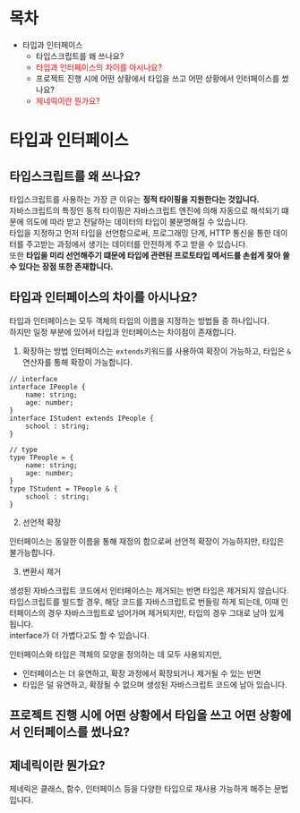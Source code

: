 # 목차

- 타입과 인터페이스
  - 타입스크립트를 왜 쓰나요?
  - <span style="color: red">타입과 인터페이스의 차이를 아시나요?</span>
  - 프로젝트 진행 시에 어떤 상황에서 타입을 쓰고 어떤 상황에서 인터페이스를 썼나요?
  - <span style="color: red">제네릭이란 뭔가요?</span>

# 타입과 인터페이스

## 타입스크립트를 왜 쓰나요?
타입스크립트를 사용하는 가장 큰 이유는 **정적 타이핑을 지원한다는 것입니다.**   
자바스크립트의 특징인 동적 타이핑은 자바스크립트 엔진에 의해 자동으로 해석되기 떄문에 의도에 따라 받고 전달하는 데이터의 타입이 불분명해질 수 있습니다.  
타입을 지정하고 먼저 타입을 선언함으로써, 프로그래밍 단계, HTTP 통신을 통한 데이터를 주고받는 과정에서 생기는 데이터를 안전하게 주고 받을 수 있습니다.  
또한 **타입을 미리 선언해주기 떄문에 타입에 관련된 프로토타입 메서드를 손쉽게 찾아 쓸 수 있다는 장점 또한 존재합니다.**   

## 타입과 인터페이스의 차이를 아시나요?
타입과 인터페이스는 모두 객체의 타입의 이름을 지정하는 방법들 중 하나입니다.  
하지만 일정 부분에 있어서 타입과 인터페이스는 차이점이 존재합니다.  
1. 확장하는 방법
인터페이스는 `extends`키워드를 사용하여 확장이 가능하고, 타입은 `&`연산자를 통해 확장이 가능합니다.  
```TS
// interface
interface IPeople {
    name: string;
    age: number;
}
interface IStudent extends IPeople {
    school : string;
}

// type
type TPeople = {
    name: string;
    age: number;
}
type TStudent = TPeople & {
    school : string;
}
```
2. 선언적 확장

인터페이스는 동일한 이름을 통해 재정의 함으로써 선언적 확장이 가능하지만, 타입은 불가능합니다.  

3. 변환시 제거

생성된 자바스크립트 코드에서 인터페이스는 제거되는 반면 타입은 제거되지 않습니다.  
타입스크립트를 빌드할 경우, 해당 코드를 자바스크립트로 번들링 하게 되는데, 이때 인터페이스의 경우 자바스크립트로 넘어가며 제거되지만, 타입의 경우 그대로 남아 있게 됩니다.  
interface가 더 가볍다고도 할 수 있습니다.  

인터페이스와 타입은 객체의 모양을 정의하는 데 모두 사용되지만,
- 인터페이스는 더 유연하고, 확장 과정에서 확장되거나 제거될 수 있는 반면
- 타입은 덜 유연하고, 확장될 수 없으며 생성된 자바스크립트 코드에 남아 있습니다.


## 프로젝트 진행 시에 어떤 상황에서 타입을 쓰고 어떤 상황에서 인터페이스를 썼나요?


## 제네릭이란 뭔가요?
제네릭은 클래스, 함수, 인터페이스 등을 다양한 타입으로 재사용 가능하게 해주는 문법입니다.  

